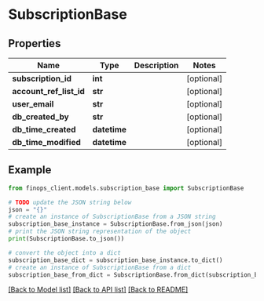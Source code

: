 # SubscriptionBase


## Properties

Name | Type | Description | Notes
------------ | ------------- | ------------- | -------------
**subscription_id** | **int** |  | [optional] 
**account_ref_list_id** | **str** |  | [optional] 
**user_email** | **str** |  | [optional] 
**db_created_by** | **str** |  | [optional] 
**db_time_created** | **datetime** |  | [optional] 
**db_time_modified** | **datetime** |  | [optional] 

## Example

```python
from finops_client.models.subscription_base import SubscriptionBase

# TODO update the JSON string below
json = "{}"
# create an instance of SubscriptionBase from a JSON string
subscription_base_instance = SubscriptionBase.from_json(json)
# print the JSON string representation of the object
print(SubscriptionBase.to_json())

# convert the object into a dict
subscription_base_dict = subscription_base_instance.to_dict()
# create an instance of SubscriptionBase from a dict
subscription_base_from_dict = SubscriptionBase.from_dict(subscription_base_dict)
```
[[Back to Model list]](../README.md#documentation-for-models) [[Back to API list]](../README.md#documentation-for-api-endpoints) [[Back to README]](../README.md)


